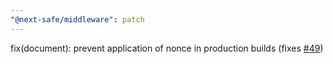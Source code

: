 ```yaml
---
"@next-safe/middleware": patch
---
```


fix(document): prevent application of nonce in production builds (fixes [#49](https://github.com/nibtime/next-safe-middleware/issues/49))

